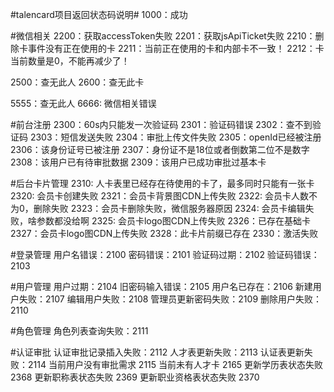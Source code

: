 ﻿#talencard项目返回状态码说明#
1000：成功

#微信相关
2200：获取accessToken失败
2201：获取jsApiTicket失败
2210：删除卡事件没有正在使用的卡
2211：当前正在使用的卡和内部卡不一致！
2212：卡当前数量是0，不能再减少了！

2500：查无此人
2600：查无此卡

5555：查无此人
6666: 微信相关错误

#前台注册
2300：60s内只能发一次验证码
2301：验证码错误
2302：查不到验证码
2303：短信发送失败
2304：审批上传文件失败
2305：openId已经被注册
2306：该身份证号已被注册
2307：身份证不是18位或者倒数第二位不是数字
2308：该用户已有待审批数据
2309：该用户已成功审批过基本卡

#后台卡片管理
2310: 人卡表里已经存在待使用的卡了，最多同时只能有一张卡
2320: 会员卡创建失败
2321：会员卡背景图CDN上传失败
2322: 会员卡人数不为0，删除失败
2323：会员卡删除失败，微信服务器原因
2324: 会员卡编辑失败，啥参数都没给啊
2325: 会员卡logo图CDN上传失败
2326：已存在基础卡
2327：会员卡logo图CDN上传失败
2328：此卡片前缀已存在
2330：激活失败

#登录管理
用户名错误：2100
密码错误：2101
验证码过期：2102
验证码错误：2103

#用户管理
用户过期：2104
旧密码输入错误：2105
用户名已存在：2106
新建用户失败：2107
编辑用户失败：2108
管理员更新密码失败：2109
删除用户失败：2110

#角色管理
角色列表查询失败：2111

#认证审批
认证审批记录插入失败：2112
人才表更新失败：2113
认证表更新失败：2114
当前用户没有审批需求 2115
当前未有人才卡 2165
更新学历表状态失败 2368
更新职称表状态失败 2369
更新职业资格表状态失败 2370

